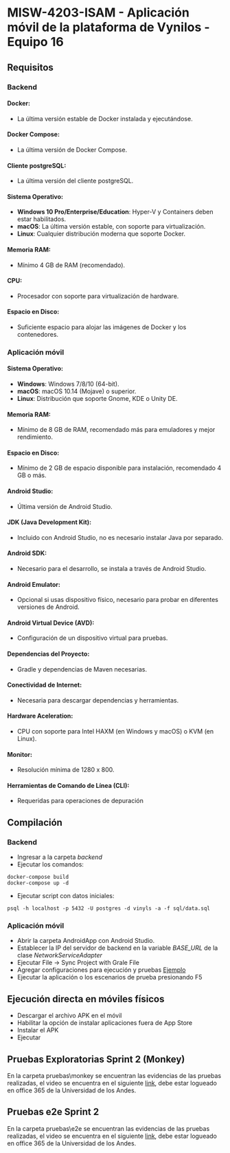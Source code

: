 # MISW-4203-ISAM - Aplicación móvil de la plataforma de Vynilos - Equipo 16

## Requisitos

### Backend
#### Docker:
- La última versión estable de Docker instalada y ejecutándose.

#### Docker Compose:
- La última versión de Docker Compose.

#### Cliente postgreSQL:
- La última versión del cliente postgreSQL.

#### Sistema Operativo:
- **Windows 10 Pro/Enterprise/Education**: Hyper-V y Containers deben estar habilitados.
- **macOS**: La última versión estable, con soporte para virtualización.
- **Linux**: Cualquier distribución moderna que soporte Docker.

#### Memoria RAM:
- Mínimo 4 GB de RAM (recomendado).

#### CPU:
- Procesador con soporte para virtualización de hardware.

#### Espacio en Disco:
- Suficiente espacio para alojar las imágenes de Docker y los contenedores.

### Aplicación móvil
#### Sistema Operativo:
- **Windows**: Windows 7/8/10 (64-bit).
- **macOS**: macOS 10.14 (Mojave) o superior.
- **Linux**: Distribución que soporte Gnome, KDE o Unity DE.

#### Memoria RAM:
- Mínimo de 8 GB de RAM, recomendado más para emuladores y mejor rendimiento.

#### Espacio en Disco:
- Mínimo de 2 GB de espacio disponible para instalación, recomendado 4 GB o más.

#### Android Studio:
- Última versión de Android Studio.

#### JDK (Java Development Kit):
- Incluido con Android Studio, no es necesario instalar Java por separado.

#### Android SDK:
- Necesario para el desarrollo, se instala a través de Android Studio.

#### Android Emulator:
- Opcional si usas dispositivo físico, necesario para probar en diferentes versiones de Android.

#### Android Virtual Device (AVD):
- Configuración de un dispositivo virtual para pruebas.

#### Dependencias del Proyecto:
- Gradle y dependencias de Maven necesarias.

#### Conectividad de Internet:
- Necesaria para descargar dependencias y herramientas.

#### Hardware Aceleration:
- CPU con soporte para Intel HAXM (en Windows y macOS) o KVM (en Linux).

#### Monitor:
- Resolución mínima de 1280 x 800.

#### Herramientas de Comando de Línea (CLI):
- Requeridas para operaciones de depuración

## Compilación

### Backend
- Ingresar a la carpeta *backend*
- Ejecutar los comandos:
``` 
docker-compose build
docker-compose up -d
``` 
- Ejecutar script con datos iniciales:
``` 
psql -h localhost -p 5432 -U postgres -d vinyls -a -f sql/data.sql
``` 

### Aplicación móvil
- Abrir la carpeta AndroidApp con Android Studio.
- Establecer la IP del servidor de backend en la variable *BASE_URL* de la clase *NetworkServiceAdapter*
- Ejecutar File -> Sync Project with Grale File
- Agregar configuraciones para ejecución y pruebas [Ejemplo](https://github.com/WillyBallesteros/MISW-4203-ISAM/assets/124172912/74012624-8536-4b83-9661-8a92bd5205c5)
- Ejecutar la aplicación o los escenarios de prueba presionando F5

## Ejecución directa en móviles físicos
- Descargar el archivo APK en el móvil
- Habilitar la opción de instalar aplicaciones fuera de App Store
- Instalar el APK
- Ejecutar

## Pruebas Exploratorias Sprint 2 (Monkey)
En la carpeta pruebas\monkey se encuentran las evidencias de las pruebas realizadas, el video se encuentra en el siguiente [link](https://uniandes-my.sharepoint.com/:v:/g/personal/o_ramirezb_uniandes_edu_co/EQymNuFpzqBLsLsm9qUgIxUBiaeVSQcCzhs5ghcURTJr0g?e=xWGZZ5), debe estar logueado en office 365 de la Universidad de los Andes.

## Pruebas e2e Sprint 2
En la carpeta pruebas\e2e se encuentran las evidencias de las pruebas realizadas, el video se encuentra en el siguiente [link](https://uniandes-my.sharepoint.com/:v:/g/personal/o_ramirezb_uniandes_edu_co/EVKlx8HWXBpHgN8TdvYr89MBmsKQ959k3JIYSCwyScsFTQ?e=OFipKm), debe estar logueado en office 365 de la Universidad de los Andes.
